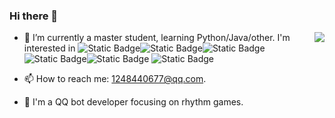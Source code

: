 ### Hi there 👋

<img align="right" src="https://github-readme-stats.vercel.app/api?username=MuuuShin&show_icons=true&icon_color=CE1D2D&text_color=718096&bg_color=ffffff&hide_title=true" />

- 🌱 I’m currently a master student, learning Python/Java/other. I'm interested in ![Static Badge](https://img.shields.io/badge/Java-ok-1)![Static Badge](https://img.shields.io/badge/Python-ok-1)![Static Badge](https://img.shields.io/badge/C%2FC%2B%2B-learning-yellow)![Static Badge](https://img.shields.io/badge/SQL-learning-yellow)![Static Badge](https://img.shields.io/badge/assembly-beginner-green)
![Static Badge](https://img.shields.io/badge/verilog-beginner-green)

- 📫 How to reach me: 1248440677@qq.com. 

- 🤖 I'm a QQ bot developer focusing on rhythm games.

<!--
**MuuuShin/MuuuShin** is a ✨ _special_ ✨ repository because its `README.md` (this file) appears on your GitHub profile.

Here are some ideas to get you started:

- 🔭 I’m currently working on ...
- 🌱 I’m currently learning ...
- 👯 I’m looking to collaborate on ...
- 🤔 I’m looking for help with ...
- 💬 Ask me about ...
- 📫 How to reach me: ...
- 😄 Pronouns: ...
- ⚡ Fun fact: ...
-->
